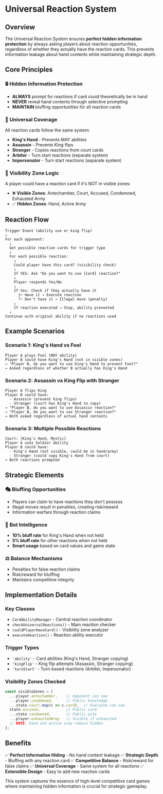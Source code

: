 # Universal Reaction System

## Overview

The Universal Reaction System ensures **perfect hidden information protection** by always asking players about reaction opportunities, regardless of whether they actually have the reaction cards. This prevents information leakage about hand contents while maintaining strategic depth.

## Core Principles

### 🔒 **Hidden Information Protection**
- **ALWAYS** prompt for reactions if card could theoretically be in hand
- **NEVER** reveal hand contents through selective prompting
- **MAINTAIN** bluffing opportunities for all reaction cards

### 🎯 **Universal Coverage**
All reaction cards follow the same system:
- **King's Hand** - Prevents MAY abilities
- **Assassin** - Prevents King flips
- **Stranger** - Copies reactions from court cards
- **Arbiter** - Turn start reactions (separate system)
- **Impersonator** - Turn start reactions (separate system)

### 📍 **Visibility Zone Logic**
A player could have a reaction card if it's NOT in visible zones:
- ❌ **Visible Zones**: Antechamber, Court, Accused, Condemned, Exhausted Army
- ✅ **Hidden Zones**: Hand, Active Army

## Reaction Flow

```
Trigger Event (ability use or king flip)
↓
For each opponent:
  ↓
  Get possible reaction cards for trigger type
  ↓
  For each possible reaction:
    ↓
    Could player have this card? (visibility check)
    ↓
    If YES: Ask "Do you want to use [Card] reaction?"
    ↓
    Player responds Yes/No
    ↓
    If Yes: Check if they actually have it
      ├─ Have it → Execute reaction
      └─ Don't have it → Illegal move (penalty)
    ↓
    If reaction executed → Stop, ability prevented
  ↓
Continue with original ability if no reactions used
```

## Example Scenarios

### Scenario 1: King's Hand vs Fool
```
Player A plays Fool (MAY ability)
Player B could have King's Hand (not in visible zones)
→ "Player B, do you want to use King's Hand to prevent Fool?"
→ Asked regardless of whether B actually has King's Hand
```

### Scenario 2: Assassin vs King Flip with Stranger
```
Player A flips King
Player B could have:
  - Assassin (prevent king flips)
  - Stranger (court has King's Hand to copy)
→ "Player B, do you want to use Assassin reaction?"
→ "Player B, do you want to use Stranger reaction?"
→ Both asked regardless of actual hand contents
```

### Scenario 3: Multiple Possible Reactions
```
Court: [King's Hand, Mystic]
Player A uses Soldier ability
Player B could have:
  - King's Hand (not visible, could be in hand/army)
  - Stranger (could copy King's Hand from court)
→ Both reactions prompted
```

## Strategic Elements

### 🎭 **Bluffing Opportunities**
- Players can claim to have reactions they don't possess
- Illegal moves result in penalties, creating risk/reward
- Information warfare through reaction claims

### 🧠 **Bot Intelligence**
- **10% bluff rate** for King's Hand when not held
- **5% bluff rate** for other reactions when not held
- **Smart usage** based on card values and game state

### ⚖️ **Balance Mechanisms**
- Penalties for false reaction claims
- Risk/reward for bluffing
- Maintains competitive integrity

## Implementation Details

### Key Classes
- `CardAbilityManager` - Central reaction coordinator
- `checkUniversalReactions()` - Main reaction checker
- `couldPlayerHaveCard()` - Visibility zone analyzer
- `executeReaction()` - Reaction ability executor

### Trigger Types
- `'ability'` - Card abilities (King's Hand, Stranger copying)
- `'kingFlip'` - King flip attempts (Assassin, Stranger copying)
- `'turnStart'` - Turn-based reactions (Arbiter, Impersonator)

### Visibility Zones Checked
```typescript
const visibleZones = [
  ...player.antechamber,    // Opponent can see
  ...player.condemned,      // Public knowledge
  ...state.court.map(c => c.card),  // Everyone can see
  state.accused,            // Public card
  ...state.condemned,       // Public pile
  ...player.exhaustedArmy   // Visible if exhausted
  // NOTE: hand and active army remain hidden
];
```

## Benefits

✅ **Perfect Information Hiding** - No hand content leakage
✅ **Strategic Depth** - Bluffing with any reaction card
✅ **Competitive Balance** - Risk/reward for false claims
✅ **Universal Coverage** - Same system for all reactions
✅ **Extensible Design** - Easy to add new reaction cards

This system captures the essence of high-level competitive card games where maintaining hidden information is crucial for strategic gameplay.
